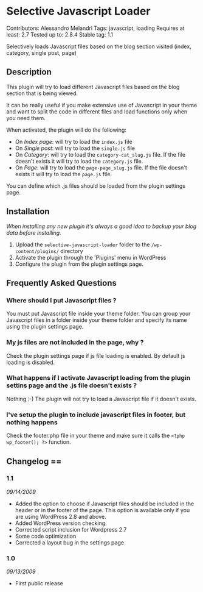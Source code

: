 # Selective Javascript Loader

Contributors: Alessandro Melandri
Tags: javascript, loading
Requires at least: 2.7
Tested up to: 2.8.4
Stable tag: 1.1

Selectively loads Javascript files based on the blog section visited (index, category, single post, page)

## Description

This plugin will try to load different Javascript files based on the blog section that is being viewed.

It can be really useful if you make extensive use of Javascript in your theme and want to split the code in different files and load functions only when you need them.

When activated, the plugin will do the following:

*  On *Index page*: will try to load the `index.js` file
*  On *Single post*:  will try to load the `single.js` file
*  On *Category*:  will try to load the `category-cat_slug.js` file. If the file doesn't exists it will try to load the `category.js` file.
*  On *Page*:  will try to load the `page-page_slug.js` file. If the file doesn't exists it will try to load the `page.js` file.

You can define which .js files should be loaded from the plugin settings page.

## Installation

*When installing any new plugin it's always a good idea to backup your blog data before installing.*

1. Upload the `selective-javascript-loader` folder to the `/wp-content/plugins/` directory
1. Activate the plugin through the 'Plugins' menu in WordPress
1. Configure the plugin from the plugin settings page. 

## Frequently Asked Questions

### Where should I put Javascript files ?

You must put Javascript file inside your theme folder. You can group your Javascript files in a folder inside your theme folder and specify its name using the plugin settings page.

### My js files are not included in the page, why ?

Check the plugin settings page if js file loading is enabled. By default js loading is disabled.

### What happens if I activate Javascript loading from the plugin settins page and the .js file doesn't exists ?

Nothing :-) The plugin will not try to load a Javascript file if it doesn't exists.

### I've setup the plugin to include javascript files in footer, but nothing happens

Check the footer.php file in your theme and make sure it calls the `<?php wp_footer(); ?>` function.

## Changelog ==

### 1.1

*09/14/2009*

* Added the option to choose if Javascript files should be included in the header or in the footer of the page. This option is available only if you are using WordPress 2.8 and above.
* Added WordPress version checking.
* Corrected script inclusion for Wordpress 2.7
* Some code optimization
* Corrected a layout bug in the settings page

### 1.0

*09/13/2009*

* First public release

